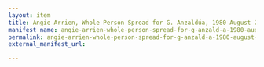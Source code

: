 ```yaml
---
layout: item
title: Angie Arrien, Whole Person Spread for G. Anzaldúa, 1980 August 21 [Side A]
manifest_name: angie-arrien-whole-person-spread-for-g-anzald-a-1980-august-21-side-a-
permalink: angie-arrien-whole-person-spread-for-g-anzald-a-1980-august-21-side-a-
external_manifest_url: 

---
```

<!-- Add an essay or interpretive material below this line,
using HTML or markdown.  Do not modify this file above this line -->
